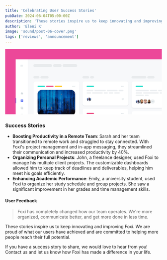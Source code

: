 ```yaml
---
title: 'Celebrating User Success Stories'
pubDate: 2024-06-04T05:00:00Z
description: 'These stories inspire us to keep innovating and improving Foxi. We are proud of what our users have achieved and are committed to helping more people reach their full potential.'
author: 'Eleni K'
image: 'sound/post-06-cover.png'
tags: ['reviews', 'announcement']
---
```


![Foxi is here.](../../assets/sound/post-06.png)

### Success Stories

- **Boosting Productivity in a Remote Team**: Sarah and her team transitioned to remote work and struggled to stay connected. With Foxi's project management and in-app messaging, they streamlined their communication and increased productivity by 40%.
- **Organizing Personal Projects**: John, a freelance designer, used Foxi to manage his multiple client projects. The customizable dashboards allowed him to keep track of deadlines and deliverables, helping him meet his goals efficiently.
- **Enhancing Academic Performance**: Emily, a university student, used Foxi to organize her study schedule and group projects. She saw a significant improvement in her grades and time management skills.

#### User Feedback

> Foxi has completely changed how our team operates. We're more organized, communicate better, and get more done in less time.

These stories inspire us to keep innovating and improving Foxi. We are proud of what our users have achieved and are committed to helping more people reach their full potential.

If you have a success story to share, we would love to hear from you! Contact us and let us know how Foxi has made a difference in your life.
